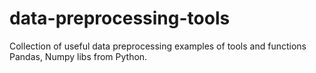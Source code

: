 # data-preprocessing-tools
Collection of useful data preprocessing examples of tools and functions Pandas, Numpy libs from Python.
